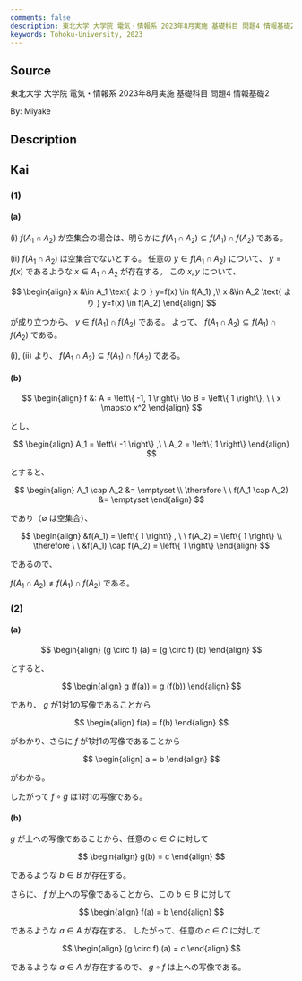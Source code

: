 ```yaml
---
comments: false
description: 東北大学 大学院 電気・情報系 2023年8月実施 基礎科目 問題4 情報基礎2
keywords: Tohoku-University, 2023
---
```


## **Source**
東北大学 大学院 電気・情報系 2023年8月実施 基礎科目 問題4 情報基礎2

By: Miyake

## **Description**

## **Kai**
### (1)
#### (a)
(i) $f( A_1 \cap A_2 )$ が空集合の場合は、明らかに
$f( A_1 \cap A_2 ) \subseteq f(A_1) \cap f(A_2)$ である。

(ii) $f( A_1 \cap A_2 )$ は空集合でないとする。
任意の $y \in f( A_1 \cap A_2 )$ について、
$y=f(x)$ であるような $x \in A_1 \cap A_2$ が存在する。
この $x,y$ について、

$$
\begin{align}
x &\in A_1 \text{ より } y=f(x) \in f(A_1)
,\\
x &\in A_2 \text{ より } y=f(x) \in f(A_2)
\end{align}
$$

が成り立つから、 $y \in f(A_1) \cap f(A_2)$ である。
よって、 $f( A_1 \cap A_2 ) \subseteq f(A_1) \cap f(A_2)$ である。

(i), (ii) より、
$f( A_1 \cap A_2 ) \subseteq f(A_1) \cap f(A_2)$ である。

#### (b)

$$
\begin{align}
f &: A = \left\{ -1, 1 \right\} \to B = \left\{ 1 \right\}, \ \ x \mapsto x^2
\end{align}
$$

とし、

$$
\begin{align}
A_1 = \left\{ -1 \right\}
,\ \ 
A_2 = \left\{ 1 \right\}
\end{align}
$$

とすると、

$$
\begin{align}
A_1 \cap A_2 &= \emptyset
\\
\therefore \ \ 
f(A_1 \cap A_2) &= \emptyset
\end{align}
$$

であり（$\emptyset$ は空集合）、

$$
\begin{align}
&f(A_1) = \left\{ 1 \right\}
, \ \ 
f(A_2) = \left\{ 1 \right\}
\\
\therefore \ \ 
&f(A_1) \cap f(A_2) = \left\{ 1 \right\}
\end{align}
$$

であるので、

$f( A_1 \cap A_2 ) \neq f(A_1) \cap f(A_2)$ である。

### (2)
#### (a)

$$
\begin{align}
(g \circ f) (a) = (g \circ f) (b)
\end{align}
$$

とすると、

$$
\begin{align}
g (f(a)) = g (f(b))
\end{align}
$$

であり、 $g$ が1対1の写像であることから

$$
\begin{align}
f(a) = f(b)
\end{align}
$$

がわかり、さらに $f$ が1対1の写像であることから

$$
\begin{align}
a = b
\end{align}
$$

がわかる。

したがって $f \circ g$ は1対1の写像である。

#### (b)
$g$ が上への写像であることから、任意の $c \in C$ に対して

$$
\begin{align}
g(b) = c
\end{align}
$$

であるような $b \in B$ が存在する。

さらに、 $f$ が上への写像であることから、この $b \in B$ に対して

$$
\begin{align}
f(a) = b
\end{align}
$$

であるような $a \in A$ が存在する。
したがって、任意の $c \in C$ に対して

$$
\begin{align}
(g \circ f) (a) = c
\end{align}
$$

であるような $a \in A$ が存在するので、
$g \circ f$ は上への写像である。
